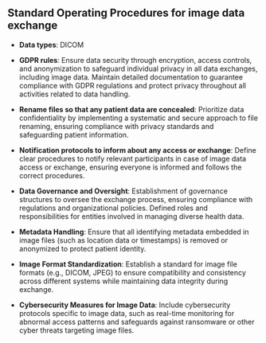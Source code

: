 ## Standard Operating Procedures for image data exchange

- **Data types**: DICOM 

- **GDPR rules**: Ensure data security through encryption, access controls, and anonymization to safeguard individual privacy in all data exchanges, including image data. Maintain detailed documentation to guarantee compliance with GDPR regulations and protect privacy throughout all activities related to data handling.

- **Rename files so that any patient data are concealed**: Prioritize data confidentiality by implementing a systematic and secure approach to file renaming, ensuring compliance with privacy standards and safeguarding patient information.
  
- **Notification protocols to inform about any access or exchange**: Define clear procedures to notify relevant participants in case of image data access or exchange, ensuring everyone is informed and follows the correct procedures.

- **Data Governance and Oversight**: Establishment of governance structures to oversee the exchange process, ensuring compliance with regulations and organizational policies. Defined roles and responsibilities for entities involved in managing diverse health data.
  
- **Metadata Handling**: Ensure that all identifying metadata embedded in image files (such as location data or timestamps) is removed or anonymized to protect patient identity.

- **Image Format Standardization**: Establish a standard for image file formats (e.g., DICOM, JPEG) to ensure compatibility and consistency across different systems while maintaining data integrity during exchange.
  
- **Cybersecurity Measures for Image Data**: Include cybersecurity protocols specific to image data, such as real-time monitoring for abnormal access patterns and safeguards against ransomware or other cyber threats targeting image files.
